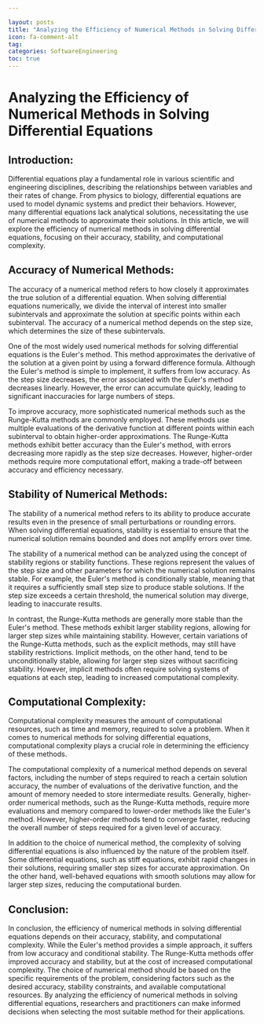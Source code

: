 ```yaml
---

layout: posts
title: "Analyzing the Efficiency of Numerical Methods in Solving Differential Equations"
icon: fa-comment-alt
tag:      
categories: SoftwareEngineering
toc: true
---
```




# Analyzing the Efficiency of Numerical Methods in Solving Differential Equations

## Introduction:
Differential equations play a fundamental role in various scientific and engineering disciplines, describing the relationships between variables and their rates of change. From physics to biology, differential equations are used to model dynamic systems and predict their behaviors. However, many differential equations lack analytical solutions, necessitating the use of numerical methods to approximate their solutions. In this article, we will explore the efficiency of numerical methods in solving differential equations, focusing on their accuracy, stability, and computational complexity.

## Accuracy of Numerical Methods:
The accuracy of a numerical method refers to how closely it approximates the true solution of a differential equation. When solving differential equations numerically, we divide the interval of interest into smaller subintervals and approximate the solution at specific points within each subinterval. The accuracy of a numerical method depends on the step size, which determines the size of these subintervals.

One of the most widely used numerical methods for solving differential equations is the Euler's method. This method approximates the derivative of the solution at a given point by using a forward difference formula. Although the Euler's method is simple to implement, it suffers from low accuracy. As the step size decreases, the error associated with the Euler's method decreases linearly. However, the error can accumulate quickly, leading to significant inaccuracies for large numbers of steps.

To improve accuracy, more sophisticated numerical methods such as the Runge-Kutta methods are commonly employed. These methods use multiple evaluations of the derivative function at different points within each subinterval to obtain higher-order approximations. The Runge-Kutta methods exhibit better accuracy than the Euler's method, with errors decreasing more rapidly as the step size decreases. However, higher-order methods require more computational effort, making a trade-off between accuracy and efficiency necessary.

## Stability of Numerical Methods:
The stability of a numerical method refers to its ability to produce accurate results even in the presence of small perturbations or rounding errors. When solving differential equations, stability is essential to ensure that the numerical solution remains bounded and does not amplify errors over time.

The stability of a numerical method can be analyzed using the concept of stability regions or stability functions. These regions represent the values of the step size and other parameters for which the numerical solution remains stable. For example, the Euler's method is conditionally stable, meaning that it requires a sufficiently small step size to produce stable solutions. If the step size exceeds a certain threshold, the numerical solution may diverge, leading to inaccurate results.

In contrast, the Runge-Kutta methods are generally more stable than the Euler's method. These methods exhibit larger stability regions, allowing for larger step sizes while maintaining stability. However, certain variations of the Runge-Kutta methods, such as the explicit methods, may still have stability restrictions. Implicit methods, on the other hand, tend to be unconditionally stable, allowing for larger step sizes without sacrificing stability. However, implicit methods often require solving systems of equations at each step, leading to increased computational complexity.

## Computational Complexity:
Computational complexity measures the amount of computational resources, such as time and memory, required to solve a problem. When it comes to numerical methods for solving differential equations, computational complexity plays a crucial role in determining the efficiency of these methods.

The computational complexity of a numerical method depends on several factors, including the number of steps required to reach a certain solution accuracy, the number of evaluations of the derivative function, and the amount of memory needed to store intermediate results. Generally, higher-order numerical methods, such as the Runge-Kutta methods, require more evaluations and memory compared to lower-order methods like the Euler's method. However, higher-order methods tend to converge faster, reducing the overall number of steps required for a given level of accuracy.

In addition to the choice of numerical method, the complexity of solving differential equations is also influenced by the nature of the problem itself. Some differential equations, such as stiff equations, exhibit rapid changes in their solutions, requiring smaller step sizes for accurate approximation. On the other hand, well-behaved equations with smooth solutions may allow for larger step sizes, reducing the computational burden.

## Conclusion:
In conclusion, the efficiency of numerical methods in solving differential equations depends on their accuracy, stability, and computational complexity. While the Euler's method provides a simple approach, it suffers from low accuracy and conditional stability. The Runge-Kutta methods offer improved accuracy and stability, but at the cost of increased computational complexity. The choice of numerical method should be based on the specific requirements of the problem, considering factors such as the desired accuracy, stability constraints, and available computational resources. By analyzing the efficiency of numerical methods in solving differential equations, researchers and practitioners can make informed decisions when selecting the most suitable method for their applications.